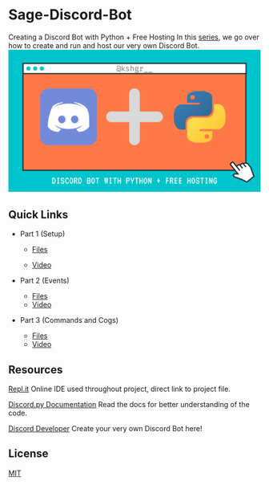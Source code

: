 # Sage-Discord-Bot

Creating a Discord Bot with Python + Free Hosting
In this [series](https://www.youtube.com/playlist?list=PL4uiqmxdHHBvoMcgEakiJ0S006YPM_ALN), we go over how to create and run and host our very own Discord Bot.
[![Series Thumbnail](Series%20Thumbnail.png)](https://www.youtube.com/playlist?list=PL4uiqmxdHHBvoMcgEakiJ0S006YPM_ALN)

## Quick Links

* Part 1 (Setup)

  * [Files](/Part%201)

  * [Video](https://youtu.be/S6ihrpoELZU)

* Part 2 (Events)

  * [Files](/Part%202)
  * [Video](https://youtu.be/pQk6Yvsv4YU)
  
* Part 3 (Commands and Cogs)
  * [Files](/Part%203)
  * [Video]()

## Resources

[Repl.it](https://repl.it/@kshgr/Sage-Discord-Bot#main.py)
Online IDE used throughout project, direct link to project file.

[Discord.py Documentation](https://discordpy.readthedocs.io/en/latest/index.html)
Read the docs for better understanding of the code.

[Discord Developer](https://discord.com/developers/applications)
Create your very own Discord Bot here!

## License
[MIT](https://choosealicense.com/licenses/mit/)
